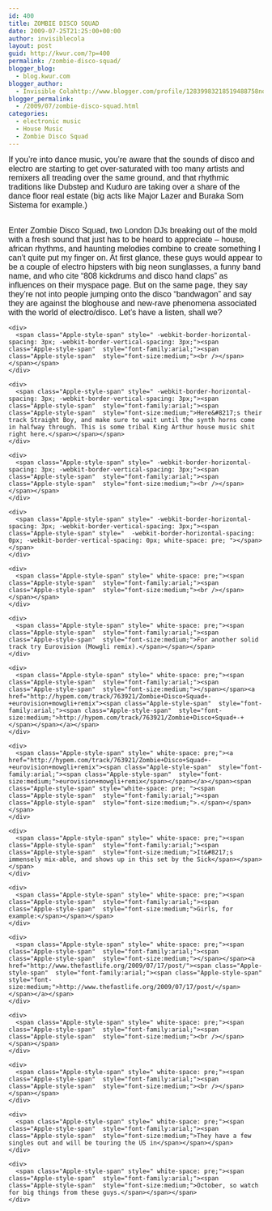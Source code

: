 ```yaml
---
id: 400
title: ZOMBIE DISCO SQUAD
date: 2009-07-25T21:25:00+00:00
author: invisiblecola
layout: post
guid: http://kwur.com/?p=400
permalink: /zombie-disco-squad/
blogger_blog:
  - blog.kwur.com
blogger_author:
  - Invisible Colahttp://www.blogger.com/profile/12839983218519488758noreply@blogger.com
blogger_permalink:
  - /2009/07/zombie-disco-squad.html
categories:
  - electronic music
  - House Music
  - Zombie Disco Squad
---
```

<div class="pf-content">
  <p>
    <span class="Apple-style-span"  style="font-family:arial;"><span class="Apple-style-span"  style="font-size:medium;">If you&#8217;re into dance music, you&#8217;re aware that the sounds of disco and electro are starting to get over-saturated with too many artists and remixers all treading over the same ground, and that rhythmic traditions like Dubstep and Kuduro are taking over a share of the dance floor real estate (big acts like Major Lazer and Buraka Som Sistema for example.)</span></span>
  </p>
  
  <div>
    <span class="Apple-style-span"  style="font-family:arial;"><span class="Apple-style-span"  style="font-size:medium;"><br /></span></span>
  </div>
  
  <div>
    <div>
      <span class="Apple-style-span"  style="font-family:arial;"><span class="Apple-style-span"  style="font-size:medium;">Enter Zombie Disco Squad, two London DJs breaking out of the mold with a fresh sound that just has to b</span></span><span class="Apple-style-span"  style="font-family:arial;"><span class="Apple-style-span"  style="font-size:medium;">e heard to appreciate &#8211; house, african rhythms, and haunting melodies combine to create something I can&#8217;t</span></span><span class="Apple-style-span"  style="font-family:arial;"><span class="Apple-style-span"  style="font-size:medium;"> quite put my finger on. At first glance, these guys would appear to be a couple of electro hipsters with big neon sunglasses, a funny band name, and who cite</span></span><span class="Apple-style-span"  style="font-family:arial;"><span class="Apple-style-span"  style="font-size:medium;"> &#8220;</span></span><span class="Apple-style-span" style="-webkit-border-horizontal-spacing: 3px; -webkit-border-vertical-spacing: 3px; "><span class="Apple-style-span"  style="font-family:arial;"><span class="Apple-style-span"  style="font-size:medium;">808 kickdrums and disco hand claps&#8221; as influences on their myspace page. But on the same page, they say they&#8217;re not into people jumping onto the disco &#8220;bandwagon&#8221; and say they are against the bloghouse and new-rave phenomena associated with the world of electro/disco. Let&#8217;s have a listen, shall we?</span></span></span>
    </div>
    
    <div>
      <span class="Apple-style-span" style=" -webkit-border-horizontal-spacing: 3px; -webkit-border-vertical-spacing: 3px;"><span class="Apple-style-span"  style="font-family:arial;"><span class="Apple-style-span"  style="font-size:medium;"><br /></span></span></span>
    </div>
    
    <div>
      <span class="Apple-style-span" style=" -webkit-border-horizontal-spacing: 3px; -webkit-border-vertical-spacing: 3px;"><span class="Apple-style-span"  style="font-family:arial;"><span class="Apple-style-span"  style="font-size:medium;">Here&#8217;s their track Straight Boy, and make sure to wait until the synth horns come in halfway through. This is some tribal King Arthur house music shit right here.</span></span></span>
    </div>
    
    <div>
      <span class="Apple-style-span" style=" -webkit-border-horizontal-spacing: 3px; -webkit-border-vertical-spacing: 3px;"><span class="Apple-style-span"  style="font-family:arial;"><span class="Apple-style-span"  style="font-size:medium;"><br /></span></span></span>
    </div>
    
    <div>
      <span class="Apple-style-span" style=" -webkit-border-horizontal-spacing: 3px; -webkit-border-vertical-spacing: 3px;"><span class="Apple-style-span" style="  -webkit-border-horizontal-spacing: 0px; -webkit-border-vertical-spacing: 0px; white-space: pre; "></span></span>
    </div>
    
    <div>
      <span class="Apple-style-span" style=" white-space: pre;"><span class="Apple-style-span"  style="font-family:arial;"><span class="Apple-style-span"  style="font-size:medium;"><br /></span></span></span>
    </div>
    
    <div>
      <span class="Apple-style-span" style=" white-space: pre;"><span class="Apple-style-span"  style="font-family:arial;"><span class="Apple-style-span"  style="font-size:medium;">For another solid track try Eurovision (Mowgli remix).</span></span></span>
    </div>
    
    <div>
      <span class="Apple-style-span" style=" white-space: pre;"><span class="Apple-style-span"  style="font-family:arial;"><span class="Apple-style-span"  style="font-size:medium;"></span></span><a href="http://hypem.com/track/763921/Zombie+Disco+Squad+-+eurovision+mowgli+remix"><span class="Apple-style-span"  style="font-family:arial;"><span class="Apple-style-span"  style="font-size:medium;">http://hypem.com/track/763921/Zombie+Disco+Squad+-+</span></span></a></span>
    </div>
    
    <div>
      <span class="Apple-style-span" style=" white-space: pre;"><a href="http://hypem.com/track/763921/Zombie+Disco+Squad+-+eurovision+mowgli+remix"><span class="Apple-style-span"  style="font-family:arial;"><span class="Apple-style-span"  style="font-size:medium;">eurovision+mowgli+remix</span></span></a></span><span class="Apple-style-span" style="white-space: pre; "><span class="Apple-style-span"  style="font-family:arial;"><span class="Apple-style-span"  style="font-size:medium;">.</span></span></span>
    </div>
    
    <div>
      <span class="Apple-style-span" style=" white-space: pre;"><span class="Apple-style-span"  style="font-family:arial;"><span class="Apple-style-span"  style="font-size:medium;">It&#8217;s immensely mix-able, and shows up in this set by the Sick</span></span></span>
    </div>
    
    <div>
      <span class="Apple-style-span" style=" white-space: pre;"><span class="Apple-style-span"  style="font-family:arial;"><span class="Apple-style-span"  style="font-size:medium;">Girls, for example:</span></span></span>
    </div>
    
    <div>
      <span class="Apple-style-span" style=" white-space: pre;"><span class="Apple-style-span"  style="font-family:arial;"><span class="Apple-style-span"  style="font-size:medium;"></span></span><a href="http://www.thefastlife.org/2009/07/17/post/"><span class="Apple-style-span"  style="font-family:arial;"><span class="Apple-style-span"  style="font-size:medium;">http://www.thefastlife.org/2009/07/17/post/</span></span></a></span>
    </div>
    
    <div>
      <span class="Apple-style-span" style=" white-space: pre;"><span class="Apple-style-span"  style="font-family:arial;"><span class="Apple-style-span"  style="font-size:medium;"><br /></span></span></span>
    </div>
    
    <div>
      <span class="Apple-style-span" style=" white-space: pre;"><span class="Apple-style-span"  style="font-family:arial;"><span class="Apple-style-span"  style="font-size:medium;"><br /></span></span></span>
    </div>
    
    <div>
      <span class="Apple-style-span" style=" white-space: pre;"><span class="Apple-style-span"  style="font-family:arial;"><span class="Apple-style-span"  style="font-size:medium;">They have a few singles out and will be touring the US in</span></span></span>
    </div>
    
    <div>
      <span class="Apple-style-span" style=" white-space: pre;"><span class="Apple-style-span"  style="font-family:arial;"><span class="Apple-style-span"  style="font-size:medium;">October, so watch for big things from these guys.</span></span></span>
    </div>
  </div>
</div>